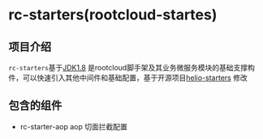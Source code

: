 # rc-starters(rootcloud-startes)

## 项目介绍

`rc-starters`基于[JDK1.8](http://jdk.java.net/archive/) 是rootcloud脚手架及其业务微服务模块的基础支撑构件，可以快速引入其他中间件和基础配置，基于开源项目[helio-starters](https://gitee.com/uncarbon97/helio-starters) 修改
## 包含的组件
- rc-starter-aop aop 切面拦截配置